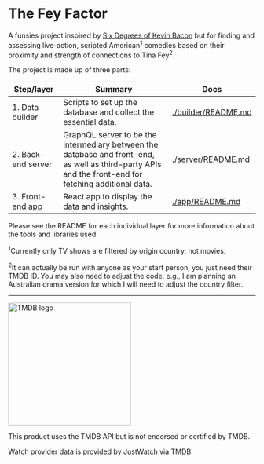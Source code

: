# The Fey Factor

A funsies project inspired by [Six Degrees of Kevin Bacon](https://en.wikipedia.org/wiki/Six_Degrees_of_Kevin_Bacon) but for finding and assessing live-action, scripted American<sup>1</sup> comedies based on their proximity and strength of connections to Tina Fey<sup>2</sup>.

The project is made up of three parts:

| Step/layer         | Summary                                                                                                                                               | Docs                                       |
|--------------------|-------------------------------------------------------------------------------------------------------------------------------------------------------|--------------------------------------------|
| 1. Data builder    | Scripts to set up the database and collect the essential data.                                                                                        | [./builder/README.md](./builder/README.md) |
| 2. Back-end server | GraphQL server to be the intermediary between the database and front-end, as well as third-party APIs and the front-end for fetching additional data. | [./server/README.md](./server/README.md)   |
| 3. Front-end app   | React app to display the data and insights.                                                                                                           | [./app/README.md](./app/README.md)         |

Please see the README for each individual layer for more information about the tools and libraries used.

<sup>1</sup>Currently only TV shows are filtered by origin country, not movies.

<sup>2</sup>It can actually be run with anyone as your start person, you just need their TMDB ID. You may also need to adjust the code, e.g., I am planning an Australian drama version for which I will need to adjust the country filter.

---

<img src="https://www.themoviedb.org/assets/2/v4/logos/v2/blue_long_2-9665a76b1ae401a510ec1e0ca40ddcb3b0cfe45f1d51b77a308fea0845885648.svg" alt="TMDB logo" width="250"/>

This product uses the TMDB API but is not endorsed or certified by TMDB.

Watch provider data is provided by [JustWatch](https://www.justwatch.com/) via TMDB.
